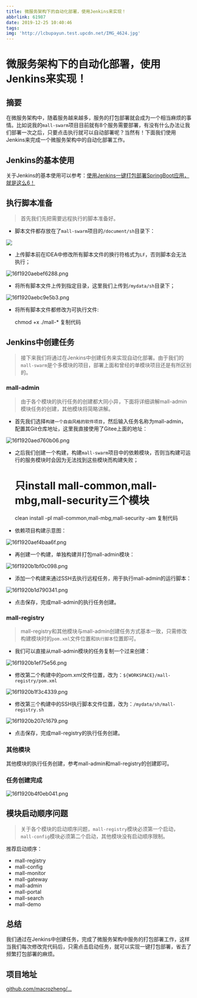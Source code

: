 ```yaml
---
title: 微服务架构下的自动化部署，使用Jenkins来实现！
abbrlink: 61987
date: 2019-12-25 10:40:46
tags:
img: 'http://lcbupayun.test.upcdn.net/IMG_4624.jpg'
---
```



微服务架构下的自动化部署，使用Jenkins来实现！
==========================



摘要
--

在微服务架构中，随着服务越来越多，服务的打包部署就会成为一个相当麻烦的事情。比如说我的`mall-swarm`项目目前就有8个服务需要部署，有没有什么办法让我们部署一次之后，只要点击执行就可以自动部署呢？当然有！下面我们使用Jenkins来完成一个微服务架构中的自动化部署工作。

Jenkins的基本使用
------------

关于Jenkins的基本使用可以参考：[使用Jenkins一键打包部署SpringBoot应用，就是这么6！](https://juejin.im/post/5df780d3e51d4557ff140b30)

执行脚本准备
------

> 首先我们先把需要远程执行的脚本准备好。

*   脚本文件都存放在了`mall-swarm`项目的`/document/sh`目录下：

![](https://user-gold-cdn.xitu.io/2019/12/18/16f1920aeb3ec6e1?imageView2/0/w/1280/h/960/ignore-error/1)

*   上传脚本前在IDEA中修改所有脚本文件的换行符格式为`LF`，否则脚本会无法执行；

![16f1920aebef6288.png](http://lcbupayun.test.upcdn.net/static/f2de5ac48e7adea3b900f50524874145.png)

*   将所有脚本文件上传到指定目录，这里我们上传到`/mydata/sh`目录下；

![16f1920aebc9e5b3.png](http://lcbupayun.test.upcdn.net/static/231e00faa4dfe5b041eafdeace4fa60c.png)

*   将所有脚本文件都修改为可执行文件:

    chmod +x ./mall-*
    复制代码



Jenkins中创建任务
------------

> 接下来我们将通过在Jenkins中创建任务来实现自动化部署。由于我们的`mall-swarm`是个多模块的项目，部署上面和曾经的单模块项目还是有所区别的。

### mall-admin

> 由于各个模块的执行任务的创建都大同小异，下面将详细讲解mall-admin模块任务的创建，其他模块将简略讲解。

*   首先我们选择`构建一个自由风格的软件项目`，然后输入任务名称为mall-admin，配置其Git仓库地址，这里我直接使用了Gitee上面的地址：

![16f1920aed760b06.png](http://lcbupayun.test.upcdn.net/static/a5bc98e6add43ecebdd2baa3e9aa78cc.png)

*   之后我们创建一个构建，构建`mall-swarm`项目中的依赖模块，否则当构建可运行的服务模块时会因为无法找到这些模块而构建失败；

    # 只install mall-common,mall-mbg,mall-security三个模块
    clean install -pl mall-common,mall-mbg,mall-security -am
    复制代码

*   依赖项目构建示意图：

![16f1920aef4baa6f.png](http://lcbupayun.test.upcdn.net/static/055d0d39e6063f2a74a7bb77872d88b8.png)

*   再创建一个构建，单独构建并打包mall-admin模块：

![16f1920b1bf0c098.png](http://lcbupayun.test.upcdn.net/static/4b66840df67325feadb99ad3b022ed91.png)

*   添加一个构建来通过SSH去执行远程任务，用于执行mall-admin的运行脚本：

![16f1920b1d790341.png](http://lcbupayun.test.upcdn.net/static/de69be88a79942d6faec6e3b7a3b7d97.png)

*   点击保存，完成mall-admin的执行任务创建。

### mall-registry

> mall-registry和其他模块与mall-admin创建任务方式基本一致，只需修改构建模块时的`pom.xml`文件位置和`执行脚本`位置即可。

*   我们可以直接从mall-admin模块的任务复制一个过来创建：

![16f1920b1ef75e56.png](http://lcbupayun.test.upcdn.net/static/33f24c846c97be9d6b6e4941d0e9198f.png)

*   修改第二个构建中的pom.xml文件位置，改为：`${WORKSPACE}/mall-registry/pom.xml`

![16f1920b1f3c4339.png](http://lcbupayun.test.upcdn.net/static/8b6d683f4cdf1eb0cbbd9859c2ffa456.png)

*   修改第三个构建中的SSH执行脚本文件位置，改为：`/mydata/sh/mall-registry.sh`

![16f1920b207c1679.png](http://lcbupayun.test.upcdn.net/static/b0f4872ca64105f3d1eea2045b484252.png)

*   点击保存，完成mall-registry的执行任务创建。

### 其他模块

其他模块的执行任务创建，参考mall-admin和mall-registry的创建即可。

### 任务创建完成

![16f1920b4f0eb041.png](http://lcbupayun.test.upcdn.net/static/e11d87d6c49ebcbc250d75406427f32d.png)

模块启动顺序问题
--------

> 关于各个模块的启动顺序问题，`mall-registry`模块必须第一个启动，`mall-config`模块必须第二个启动，其他模块没有启动顺序限制。

推荐启动顺序：

*   mall-registry
*   mall-config
*   mall-monitor
*   mall-gateway
*   mall-admin
*   mall-portal
*   mall-search
*   mall-demo

总结
--

我们通过在Jenkins中创建任务，完成了微服务架构中服务的打包部署工作，这样当我们每次修改完代码后，只需点击启动任务，就可以实现一键打包部署，省去了频繁打包部署的麻烦。

项目地址
----

[github.com/macrozheng/…](https://github.com/macrozheng/mall-swarm)


